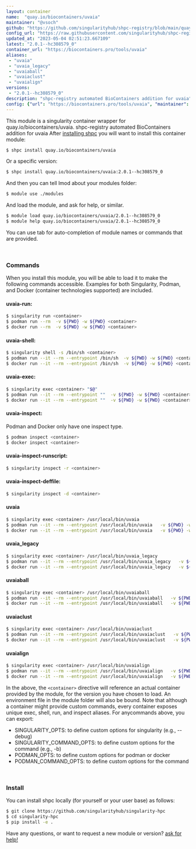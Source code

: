 ```yaml
---
layout: container
name:  "quay.io/biocontainers/uvaia"
maintainer: "@vsoch"
github: "https://github.com/singularityhub/shpc-registry/blob/main/quay.io/biocontainers/uvaia/container.yaml"
config_url: "https://raw.githubusercontent.com/singularityhub/shpc-registry/main/quay.io/biocontainers/uvaia/container.yaml"
updated_at: "2023-05-04 02:51:23.667109"
latest: "2.0.1--hc308579_0"
container_url: "https://biocontainers.pro/tools/uvaia"
aliases:
 - "uvaia"
 - "uvaia_legacy"
 - "uvaiaball"
 - "uvaiaclust"
 - "uvaialign"
versions:
 - "2.0.1--hc308579_0"
description: "shpc-registry automated BioContainers addition for uvaia"
config: {"url": "https://biocontainers.pro/tools/uvaia", "maintainer": "@vsoch", "description": "shpc-registry automated BioContainers addition for uvaia", "latest": {"2.0.1--hc308579_0": "sha256:de75ff534bbc25d266e2af1c439b3d9ed0837b63db06e4cc74bb1450b669fb4c"}, "tags": {"2.0.1--hc308579_0": "sha256:de75ff534bbc25d266e2af1c439b3d9ed0837b63db06e4cc74bb1450b669fb4c"}, "docker": "quay.io/biocontainers/uvaia", "aliases": {"uvaia": "/usr/local/bin/uvaia", "uvaia_legacy": "/usr/local/bin/uvaia_legacy", "uvaiaball": "/usr/local/bin/uvaiaball", "uvaiaclust": "/usr/local/bin/uvaiaclust", "uvaialign": "/usr/local/bin/uvaialign"}}
---
```


This module is a singularity container wrapper for quay.io/biocontainers/uvaia.
shpc-registry automated BioContainers addition for uvaia
After [installing shpc](#install) you will want to install this container module:


```bash
$ shpc install quay.io/biocontainers/uvaia
```

Or a specific version:

```bash
$ shpc install quay.io/biocontainers/uvaia:2.0.1--hc308579_0
```

And then you can tell lmod about your modules folder:

```bash
$ module use ./modules
```

And load the module, and ask for help, or similar.

```bash
$ module load quay.io/biocontainers/uvaia/2.0.1--hc308579_0
$ module help quay.io/biocontainers/uvaia/2.0.1--hc308579_0
```

You can use tab for auto-completion of module names or commands that are provided.

<br>

### Commands

When you install this module, you will be able to load it to make the following commands accessible.
Examples for both Singularity, Podman, and Docker (container technologies supported) are included.

#### uvaia-run:

```bash
$ singularity run <container>
$ podman run --rm  -v ${PWD} -w ${PWD} <container>
$ docker run --rm  -v ${PWD} -w ${PWD} <container>
```

#### uvaia-shell:

```bash
$ singularity shell -s /bin/sh <container>
$ podman run --it --rm --entrypoint /bin/sh  -v ${PWD} -w ${PWD} <container>
$ docker run --it --rm --entrypoint /bin/sh  -v ${PWD} -w ${PWD} <container>
```

#### uvaia-exec:

```bash
$ singularity exec <container> "$@"
$ podman run --it --rm --entrypoint ""  -v ${PWD} -w ${PWD} <container> "$@"
$ docker run --it --rm --entrypoint ""  -v ${PWD} -w ${PWD} <container> "$@"
```

#### uvaia-inspect:

Podman and Docker only have one inspect type.

```bash
$ podman inspect <container>
$ docker inspect <container>
```

#### uvaia-inspect-runscript:

```bash
$ singularity inspect -r <container>
```

#### uvaia-inspect-deffile:

```bash
$ singularity inspect -d <container>
```


#### uvaia

```bash
$ singularity exec <container> /usr/local/bin/uvaia
$ podman run --it --rm --entrypoint /usr/local/bin/uvaia   -v ${PWD} -w ${PWD} <container> -c " $@"
$ docker run --it --rm --entrypoint /usr/local/bin/uvaia   -v ${PWD} -w ${PWD} <container> -c " $@"
```


#### uvaia_legacy

```bash
$ singularity exec <container> /usr/local/bin/uvaia_legacy
$ podman run --it --rm --entrypoint /usr/local/bin/uvaia_legacy   -v ${PWD} -w ${PWD} <container> -c " $@"
$ docker run --it --rm --entrypoint /usr/local/bin/uvaia_legacy   -v ${PWD} -w ${PWD} <container> -c " $@"
```


#### uvaiaball

```bash
$ singularity exec <container> /usr/local/bin/uvaiaball
$ podman run --it --rm --entrypoint /usr/local/bin/uvaiaball   -v ${PWD} -w ${PWD} <container> -c " $@"
$ docker run --it --rm --entrypoint /usr/local/bin/uvaiaball   -v ${PWD} -w ${PWD} <container> -c " $@"
```


#### uvaiaclust

```bash
$ singularity exec <container> /usr/local/bin/uvaiaclust
$ podman run --it --rm --entrypoint /usr/local/bin/uvaiaclust   -v ${PWD} -w ${PWD} <container> -c " $@"
$ docker run --it --rm --entrypoint /usr/local/bin/uvaiaclust   -v ${PWD} -w ${PWD} <container> -c " $@"
```


#### uvaialign

```bash
$ singularity exec <container> /usr/local/bin/uvaialign
$ podman run --it --rm --entrypoint /usr/local/bin/uvaialign   -v ${PWD} -w ${PWD} <container> -c " $@"
$ docker run --it --rm --entrypoint /usr/local/bin/uvaialign   -v ${PWD} -w ${PWD} <container> -c " $@"
```



In the above, the `<container>` directive will reference an actual container provided
by the module, for the version you have chosen to load. An environment file in the
module folder will also be bound. Note that although a container
might provide custom commands, every container exposes unique exec, shell, run, and
inspect aliases. For anycommands above, you can export:

 - SINGULARITY_OPTS: to define custom options for singularity (e.g., --debug)
 - SINGULARITY_COMMAND_OPTS: to define custom options for the command (e.g., -b)
 - PODMAN_OPTS: to define custom options for podman or docker
 - PODMAN_COMMAND_OPTS: to define custom options for the command

<br>

### Install

You can install shpc locally (for yourself or your user base) as follows:

```bash
$ git clone https://github.com/singularityhub/singularity-hpc
$ cd singularity-hpc
$ pip install -e .
```

Have any questions, or want to request a new module or version? [ask for help!](https://github.com/singularityhub/singularity-hpc/issues)